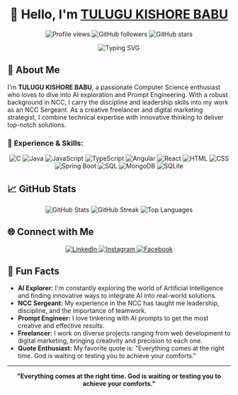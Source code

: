 <h1 align="center">👋 Hello, I'm <a href="https://github.com/Tulugu-Kishore-Babu">TULUGU KISHORE BABU</a></h1>

<p align="center">
  <img src="https://komarev.com/ghpvc/?username=Tulugu-Kishore-Babu&style=for-the-badge&color=brightgreen" alt="Profile views" />
  <img src="https://img.shields.io/github/followers/Tulugu-Kishore-Babu?label=Followers&style=for-the-badge&color=blue" alt="GitHub followers" />
  <img src="https://img.shields.io/github/stars/Tulugu-Kishore-Babu?affiliations=OWNER%2CCOLLABORATOR&style=for-the-badge&color=yellow" alt="GitHub stars" />
</p>

<p align="center">
  <img src="https://readme-typing-svg.demolab.com?font=Fira+Code&weight=600&size=30&pause=1000&color=FF6347&center=true&vCenter=true&width=500&lines=Computer+Science+Enthusiast+💻;AI+%26+Prompt+Engineering+Explorer+🤖;NCC+Sergeant+🎖;Creative+Freelancer+🌟;Digital+Marketing+Strategist+📈;ICSE+%26+CBSE+Certified+Achiever+🏅" alt="Typing SVG">
</p>

## 🚀 About Me

I'm **TULUGU KISHORE BABU**, a passionate Computer Science enthusiast who loves to dive into AI exploration and Prompt Engineering. With a robust background in NCC, I carry the discipline and leadership skills into my work as an NCC Sergeant. As a creative freelancer and digital marketing strategist, I combine technical expertise with innovative thinking to deliver top-notch solutions.

### 💼 **Experience & Skills:**

<p align="center">
  <img src="https://img.shields.io/badge/C-00599C?style=for-the-badge&logo=c&logoColor=white" alt="C" />
  <img src="https://img.shields.io/badge/Java-007396?style=for-the-badge&logo=java&logoColor=white" alt="Java" />
  <img src="https://img.shields.io/badge/JavaScript-F7DF1E?style=for-the-badge&logo=javascript&logoColor=black" alt="JavaScript" />
  <img src="https://img.shields.io/badge/TypeScript-3178C6?style=for-the-badge&logo=typescript&logoColor=white" alt="TypeScript" />
  <img src="https://img.shields.io/badge/Angular-DD0031?style=for-the-badge&logo=angular&logoColor=white" alt="Angular" />
  <img src="https://img.shields.io/badge/React-61DAFB?style=for-the-badge&logo=react&logoColor=black" alt="React" />
  <img src="https://img.shields.io/badge/HTML-E34F26?style=for-the-badge&logo=html5&logoColor=white" alt="HTML" />
  <img src="https://img.shields.io/badge/CSS-1572B6?style=for-the-badge&logo=css3&logoColor=white" alt="CSS" />
  <img src="https://img.shields.io/badge/Spring%20Boot-6DB33F?style=for-the-badge&logo=springboot&logoColor=white" alt="Spring Boot" />
  <img src="https://img.shields.io/badge/SQL-4479A1?style=for-the-badge&logo=mysql&logoColor=white" alt="SQL" />
  <img src="https://img.shields.io/badge/MongoDB-47A248?style=for-the-badge&logo=mongodb&logoColor=white" alt="MongoDB" />
  <img src="https://img.shields.io/badge/SQLite-003B57?style=for-the-badge&logo=sqlite&logoColor=white" alt="SQLite" />
</p>

## 📈 GitHub Stats

<div align="center">
  <img src="https://github-readme-stats.vercel.app/api?username=KishoreBabu7&show_icons=true&theme=radical" alt="GitHub Stats" />
  <img src="https://github-readme-streak-stats.herokuapp.com/?user=KishoreBabu7&theme=radical" alt="GitHub Streak" />
  <img src="https://github-readme-stats.vercel.app/api/top-langs/?username=KishoreBabu7&layout=compact&theme=radical" alt="Top Languages" />
</div>

## 🌐 Connect with Me

<p align="center">
  <a href="https://www.linkedin.com/in/kishorebabu-tulugu/">
    <img src="https://img.shields.io/badge/LinkedIn-0077B5?style=for-the-badge&logo=linkedin&logoColor=white" alt="LinkedIn">
  </a>
  <a href="https://www.instagram.com/kb7.empowers/">
    <img src="https://img.shields.io/badge/Instagram-E4405F?style=for-the-badge&logo=instagram&logoColor=white" alt="Instagram">
  </a>
  <a href="https://www.facebook.com/kishorebabu07">
    <img src="https://img.shields.io/badge/Facebook-1877F2?style=for-the-badge&logo=facebook&logoColor=white" alt="Facebook">
  </a>
</p>

## 🎉 Fun Facts

- **AI Explorer:** I'm constantly exploring the world of Artificial Intelligence and finding innovative ways to integrate AI into real-world solutions.
- **NCC Sergeant:** My experience in the NCC has taught me leadership, discipline, and the importance of teamwork.
- **Prompt Engineer:** I love tinkering with AI prompts to get the most creative and effective results.
- **Freelancer:** I work on diverse projects ranging from web development to digital marketing, bringing creativity and precision to each one.
- **Quote Enthusiast:** My favorite quote is: "Everything comes at the right time. God is waiting or testing you to achieve your comforts."

---

<p align="center">
  <strong>"Everything comes at the right time. God is waiting or testing you to achieve your comforts."</strong>
</p>
